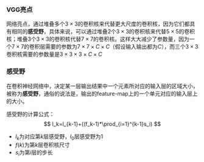 ### VGG亮点

网络亮点，通过堆叠多个$3 \times 3$的卷积核来代替更大尺度的卷积核，因为它们都具有相同的**感受野**，具体来说，可以通过堆叠$2$个$3 \times 3$的卷积核来代替$5 \times 5$的卷积核；堆叠$3$个$3 \times 3$的卷积核代替$7 \times 7$的卷积核。这样大大减少了参数量，因为一个$7 \times 7$的卷积层需要的参数为$7\times 7\times C\times C$（假设输入输出都为$C$），而三个$3\times 3$卷积核需要的参数量是$3\times 3\times 3\times C\times C$

### 感受野

在卷积神经网络中，决定某一层输出结果中一个元素所对应的输入层的区域大小，被称为**感受野**，通俗的说法是，输出的feature-map上的一个单元对应的输入层上的大小。

感受野的计算公式：
$$
l_k=l_{k-1}+((f_k-1)*\prod_{i=1}^{k-1}s_i)
$$

- $l_k$为对应第$k$层感受野，$l_0$层感受野为1
- $f(k)$为第$k$层卷积核尺寸
- $s_i$为第$i$层的步长

